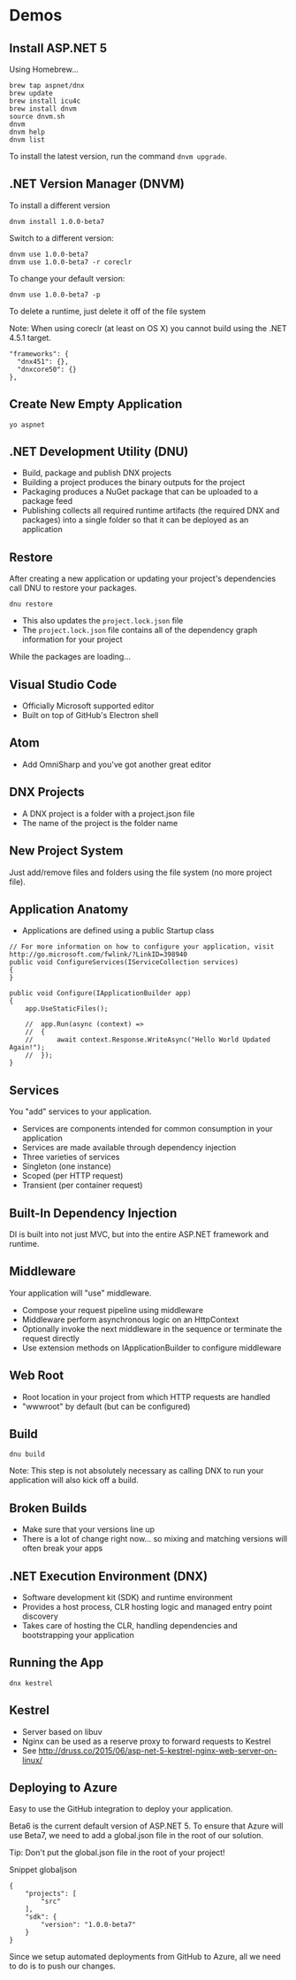 
# Demos

## Install ASP.NET 5

Using Homebrew...

```
brew tap aspnet/dnx
brew update
brew install icu4c
brew install dnvm
source dnvm.sh
dnvm
dnvm help
dnvm list
```

To install the latest version, run the command `dnvm upgrade`.

## .NET Version Manager (DNVM)

To install a different version

```
dnvm install 1.0.0-beta7
```

Switch to a different version:

```
dnvm use 1.0.0-beta7
dnvm use 1.0.0-beta7 -r coreclr
```

To change your default version:

```
dnvm use 1.0.0-beta7 -p
```

To delete a runtime, just delete it off of the file system

Note: When using coreclr (at least on OS X) you cannot build using the .NET 4.5.1 target.

```
"frameworks": {
  "dnx451": {},
  "dnxcore50": {}
},
```

## Create New Empty Application

```
yo aspnet
```

## .NET Development Utility (DNU)

* Build, package and publish DNX projects
* Building a project produces the binary outputs for the project
* Packaging produces a NuGet package that can be uploaded to a package feed
* Publishing collects all required runtime artifacts (the required DNX and packages)
    into a single folder so that it can be deployed as an application

## Restore

After creating a new application or updating your project's dependencies call DNU
to restore your packages.

```
dnu restore
```

* This also updates the `project.lock.json` file
* The `project.lock.json` file contains all of the dependency graph information for your project

While the packages are loading...

## Visual Studio Code

* Officially Microsoft supported editor
* Built on top of GitHub's Electron shell

## Atom

* Add OmniSharp and you've got another great editor

## DNX Projects

* A DNX project is a folder with a project.json file
* The name of the project is the folder name

## New Project System

Just add/remove files and folders using the file system (no more project file).

## Application Anatomy

* Applications are defined using a public Startup class

```
// For more information on how to configure your application, visit http://go.microsoft.com/fwlink/?LinkID=398940
public void ConfigureServices(IServiceCollection services)
{
}

public void Configure(IApplicationBuilder app)
{
    app.UseStaticFiles();

    //  app.Run(async (context) =>
    //  {
    //      await context.Response.WriteAsync("Hello World Updated Again!");
    //  });
}
```

## Services

You "add" services to your application.

* Services are components intended for common consumption in your application
* Services are made available through dependency injection
* Three varieties of services
 * Singleton (one instance)
 * Scoped (per HTTP request)
 * Transient (per container request)

## Built-In Dependency Injection

DI is built into not just MVC, but into the entire ASP.NET framework and runtime.

## Middleware

Your application will "use" middleware.

* Compose your request pipeline using middleware
* Middleware perform asynchronous logic on an HttpContext
* Optionally invoke the next middleware in the sequence or terminate the request directly
* Use extension methods on IApplicationBuilder to configure middleware

## Web Root

* Root location in your project from which HTTP requests are handled
* "wwwroot" by default (but can be configured)

## Build

```
dnu build
```

Note: This step is not absolutely necessary as calling DNX to run your application
will also kick off a build.

## Broken Builds

* Make sure that your versions line up
* There is a lot of change right now... so mixing and matching versions will often break your apps

## .NET Execution Environment (DNX)

* Software development kit (SDK) and runtime environment
* Provides a host process, CLR hosting logic and managed entry point discovery
* Takes care of hosting the CLR, handling dependencies and bootstrapping your application

## Running the App

```
dnx kestrel
```

## Kestrel

* Server based on libuv
* Nginx can be used as a reserve proxy to forward requests to Kestrel
* See http://druss.co/2015/06/asp-net-5-kestrel-nginx-web-server-on-linux/

## Deploying to Azure

Easy to use the GitHub integration to deploy your application.

Beta6 is the current default version of ASP.NET 5. To ensure that Azure will use Beta7,
we need to add a global.json file in the root of our solution.

Tip: Don't put the global.json file in the root of your project!

Snippet globaljson

```
{
	"projects": [
		"src"
	],
	"sdk": {
		"version": "1.0.0-beta7"
	}
}
```

Since we setup automated deployments from GitHub to Azure, all we need to do is to push our changes.
